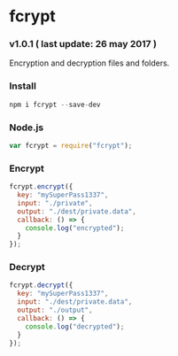 # fcrypt
### v1.0.1 ( last update: 26 may 2017 )

Encryption and decryption files and folders.

### Install
```javascript
npm i fcrypt --save-dev
```

### Node.js
```javascript
var fcrypt = require("fcrypt");
```

### Encrypt
```javascript
fcrypt.encrypt({
  key: "mySuperPass1337",
  input: "./private",
  output: "./dest/private.data",
  callback: () => {
    console.log("encrypted");
  }
});
```

### Decrypt
```javascript
fcrypt.decrypt({
  key: "mySuperPass1337",
  input: "./dest/private.data",
  output: "./output",
  callback: () => {
    console.log("decrypted");
  }
});
```